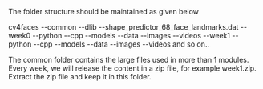 The folder structure should be maintained as given below

cv4faces
	--common
		--dlib
		--shape_predictor_68_face_landmarks.dat
	--week0
		--python
		--cpp
		--models
		--data
			--images
			--videos
	--week1
		--python
		--cpp
		--models
		--data
			--images
			--videos
	and so on..

The common folder contains the large files used in more than 1 modules.
Every week, we will release the content in a zip file, for example week1.zip.
Extract the zip file and keep it in this folder.